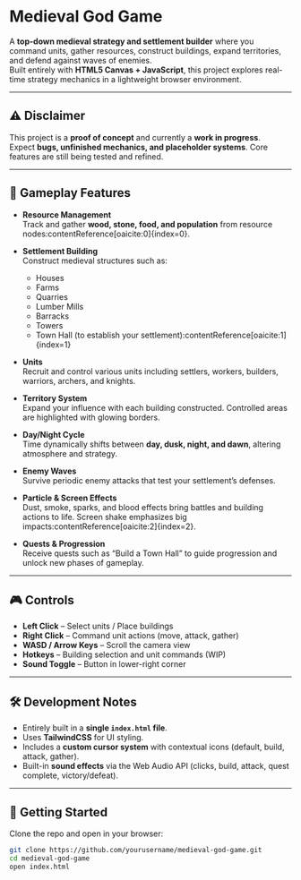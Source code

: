 # Medieval God Game

A **top-down medieval strategy and settlement builder** where you command units, gather resources, construct buildings, expand territories, and defend against waves of enemies.  
Built entirely with **HTML5 Canvas + JavaScript**, this project explores real-time strategy mechanics in a lightweight browser environment.

---

## ⚠️ Disclaimer

This project is a **proof of concept** and currently a **work in progress**.  
Expect **bugs, unfinished mechanics, and placeholder systems**. Core features are still being tested and refined.

---

## 🏰 Gameplay Features

- **Resource Management**  
  Track and gather **wood, stone, food, and population** from resource nodes:contentReference[oaicite:0]{index=0}.  

- **Settlement Building**  
  Construct medieval structures such as:
  - Houses  
  - Farms  
  - Quarries  
  - Lumber Mills  
  - Barracks  
  - Towers  
  - Town Hall (to establish your settlement):contentReference[oaicite:1]{index=1}  

- **Units**  
  Recruit and control various units including settlers, workers, builders, warriors, archers, and knights.  

- **Territory System**  
  Expand your influence with each building constructed. Controlled areas are highlighted with glowing borders.  

- **Day/Night Cycle**  
  Time dynamically shifts between **day, dusk, night, and dawn**, altering atmosphere and strategy.  

- **Enemy Waves**  
  Survive periodic enemy attacks that test your settlement’s defenses.  

- **Particle & Screen Effects**  
  Dust, smoke, sparks, and blood effects bring battles and building actions to life. Screen shake emphasizes big impacts:contentReference[oaicite:2]{index=2}.  

- **Quests & Progression**  
  Receive quests such as “Build a Town Hall” to guide progression and unlock new phases of gameplay.  

---

## 🎮 Controls

- **Left Click** – Select units / Place buildings  
- **Right Click** – Command unit actions (move, attack, gather)  
- **WASD / Arrow Keys** – Scroll the camera view  
- **Hotkeys** – Building selection and unit commands (WIP)  
- **Sound Toggle** – Button in lower-right corner  

---

## 🛠️ Development Notes

- Entirely built in a **single `index.html` file**.  
- Uses **TailwindCSS** for UI styling.  
- Includes a **custom cursor system** with contextual icons (default, build, attack, gather).  
- Built-in **sound effects** via the Web Audio API (clicks, build, attack, quest complete, victory/defeat).  

---

## 🚀 Getting Started

Clone the repo and open in your browser:

```bash
git clone https://github.com/yourusername/medieval-god-game.git
cd medieval-god-game
open index.html
